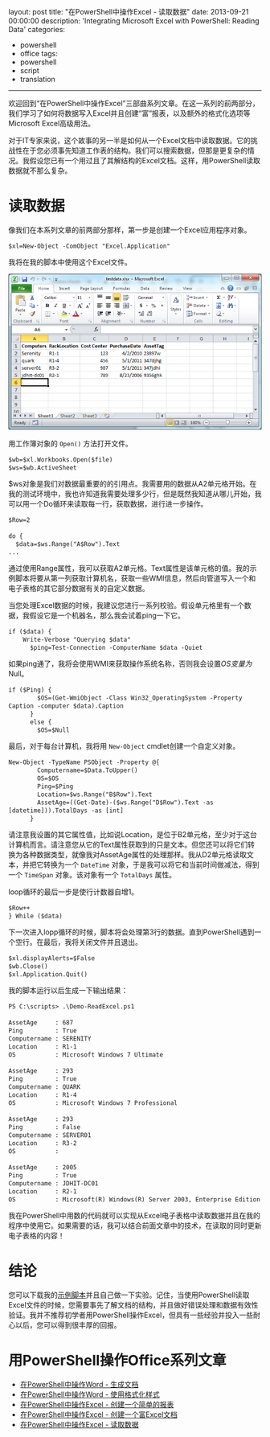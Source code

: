 ﻿layout: post
title: "在PowerShell中操作Excel - 读取数据"
date: 2013-09-21 00:00:00
description: 'Integrating Microsoft Excel with PowerShell: Reading Data'
categories:
- powershell
- office
tags:
- powershell
- script
- translation
---
欢迎回到“在PowerShell中操作Excel”三部曲系列文章。在这一系列的前两部分，我们学习了如何将数据写入Excel并且创建“富”报表，以及额外的格式化选项等Microsoft Excel高级用法。

对于IT专家来说，这个故事的另一半是如何从一个Excel文档中读取数据。它的挑战性在于您必须事先知道工作表的结构。我们可以搜索数据，但那是更复杂的情况。我假设您已有一个用过且了其解结构的Excel文档。这样，用PowerShell读取数据就不那么复杂。
<!--more-->

读取数据
========

像我们在本系列文章的前两部分那样，第一步是创建一个Excel应用程序对象。

	$xl=New-Object -ComObject "Excel.Application"

我将在我的脚本中使用这个Excel文件。

![Excel数据](/img/2013-09-21-integrating-microsoft-excel-with-powershell-reading-data-001.png)

用工作簿对象的 `Open()` 方法打开文件。 

	$wb=$xl.Workbooks.Open($file)
	$ws=$wb.ActiveSheet

$ws对象是我们对数据最重要的的引用点。我需要用的数据从A2单元格开始。在我的测试环境中，我也许知道我需要处理多少行，但是既然我知道从哪儿开始，我可以用一个Do循环来读取每一行，获取数据，进行进一步操作。

	$Row=2
	
	do {
	  $data=$ws.Range("A$Row").Text
	...

通过使用Range属性，我可以获取A2单元格。Text属性是该单元格的值。我的示例脚本将要从第一列获取计算机名，获取一些WMI信息，然后向管道写入一个和电子表格的其它部分数据有关的自定义数据。

当您处理Excel数据的时候，我建议您进行一系列校验。假设单元格里有一个数据，我假设它是一个机器名，那么我会试着ping一下它。

	if ($data) {
	    Write-Verbose "Querying $data" 
	      $ping=Test-Connection -ComputerName $data -Quiet

如果ping通了，我将会使用WMI来获取操作系统名称，否则我会设置$OS变量为$Null。

	if ($Ping) {
	        $OS=(Get-WmiObject -Class Win32_OperatingSystem -Property Caption -computer $data).Caption
	      }
	      else {
	        $OS=$Null

最后，对于每台计算机，我将用 `New-Object` cmdlet创建一个自定义对象。

	New-Object -TypeName PSObject -Property @{
	        Computername=$Data.ToUpper()
	        OS=$OS
	        Ping=$Ping
	        Location=$ws.Range("B$Row").Text
	        AssetAge=((Get-Date)-($ws.Range("D$Row").Text -as [datetime])).TotalDays -as [int]
	      }

请注意我设置的其它属性值，比如说Location，是位于B2单元格，至少对于这台计算机而言。请注意您从它的Text属性获取到的只是文本。但您还可以将它们转换为各种数据类型，就像我对AssetAge属性的处理那样。我从D2单元格读取文本，并把它转换为一个 `DateTime` 对象，于是我可以将它和当前时间做减法，得到一个 `TimeSpan` 对象。该对象有一个 `TotalDays` 属性。

loop循环的最后一步是使行计数器自增1。

	$Row++
	} While ($data)

下一次进入lopp循环的时候，脚本将会处理第3行的数据。直到PowerShell遇到一个空行。在最后，我将关闭文件并且退出。

	$xl.displayAlerts=$False
	$wb.Close()
	$xl.Application.Quit()

我的脚本运行以后生成一下输出结果：

	PS C:\scripts> .\Demo-ReadExcel.ps1
	
	AssetAge     : 687
	Ping         : True
	Computername : SERENITY
	Location     : R1-1
	OS           : Microsoft Windows 7 Ultimate
	
	AssetAge     : 293
	Ping         : True
	Computername : QUARK
	Location     : R1-4
	OS           : Microsoft Windows 7 Professional
	
	AssetAge     : 293
	Ping         : False
	Computername : SERVER01
	Location     : R3-2
	OS           :
	
	AssetAge     : 2005
	Ping         : True
	Computername : JDHIT-DC01
	Location     : R2-1
	OS           : Microsoft(R) Windows(R) Server 2003, Enterprise Edition

我在PowerShell中用数的代码就可以实现从Excel电子表格中读取数据并且在我的程序中使用它。如果需要的话，我可以结合前面文章中的技术，在读取的同时更新电子表格的内容！

结论
====
您可以下载我的[示例脚本](/download/Demo-ReadExcel.ps1)并且自己做一下实验。记住，当使用PowerShell读取Excel文件的时候，您需要事先了解文档的结构，并且做好错误处理和数据有效性验证。我并不推荐初学者用PowerShell操作Excel，但具有一些经验并投入一些耐心以后，您可以得到很丰厚的回报。

用PowerShell操作Office系列文章
============================
* [在PowerShell中操作Word - 生成文档][1]
* [在PowerShell中操作Word - 使用格式化样式][2]
* [在PowerShell中操作Excel - 创建一个简单的报表][3]
* [在PowerShell中操作Excel - 创建一个富Excel文档][4]
* [在PowerShell中操作Excel - 读取数据][5]

[1]: /powershell/office/2013/09/28/integrating-microsoft-word-with-powershell-generate-a-document "在PowerShell中操作Word - 生成文档"
[2]: /powershell/office/2013/09/29/integrating-microsoft-word-with-powershell-format-style-documents "在PowerShell中操作Word - 使用格式化样式"
[3]: /powershell/office/2013/09/19/integrating-microsoft-excel-with-powershell-build-a-basic-report "在PowerShell中操作Excel - 创建一个简单的报表"
[4]: /powershell/office/2013/09/19/integrating-microsoft-excel-with-powershell-create-a-rich-excel-doc "在PowerShell中操作Excel - 创建一个富Excel文档"
[5]: /powershell/office/2013/09/21/integrating-microsoft-excel-with-powershell-reading-data "在PowerShell中操作Excel - 读取数据"
